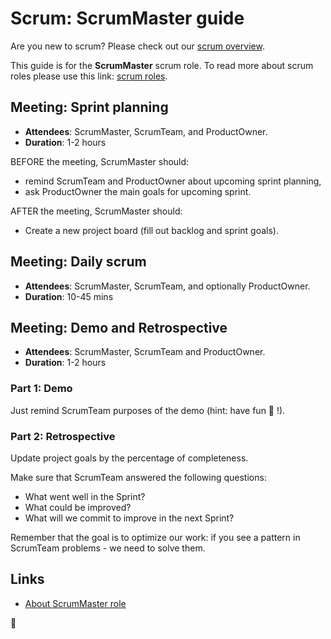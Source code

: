 # Scrum: ScrumMaster guide

Are you new to scrum? Please check out our [scrum overview](README.md).

This guide is for the **ScrumMaster** scrum role. To read more about scrum roles please use this link: [scrum roles](README.md#scrum-roles).

## Meeting: Sprint planning

-   **Attendees**: ScrumMaster, ScrumTeam, and ProductOwner.
-   **Duration**: 1-2 hours

BEFORE the meeting, ScrumMaster should:

-   remind ScrumTeam and ProductOwner about upcoming sprint planning,
-   ask ProductOwner the main goals for upcoming sprint.

AFTER the meeting, ScrumMaster should:

-   Create a new project board (fill out backlog and sprint goals).

## Meeting: Daily scrum

-   **Attendees**: ScrumMaster, ScrumTeam, and optionally ProductOwner.
-   **Duration**: 10-45 mins

## Meeting: Demo and Retrospective

-   **Attendees**: ScrumMaster, ScrumTeam and ProductOwner.
-   **Duration**: 1-2 hours

### Part 1: Demo

Just remind ScrumTeam purposes of the demo (hint: have fun :tada: !).

### Part 2: Retrospective

Update project goals by the percentage of completeness.

Make sure that ScrumTeam answered the following questions:

-   What went well in the Sprint?
-   What could be improved?
-   What will we commit to improve in the next Sprint?

Remember that the goal is to optimize our work: if you see a pattern in ScrumTeam problems - we need to solve them.

## Links

-   [About ScrumMaster role](https://www.mountaingoatsoftware.com/agile/scrum/roles/scrummaster)

🦄

